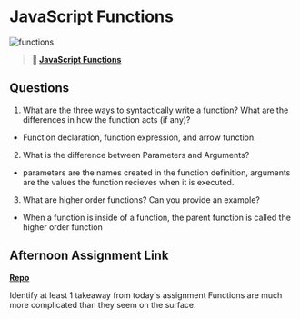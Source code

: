 # JavaScript Functions

![functions](https://bcw.blob.core.windows.net/public/img/function-anatomy.jpg)

> **📖 [JavaScript Functions](https://codeworksacademy.com/fs-student-guide/resources/wk2/02-Functions)**

## Questions

1. What are the three ways to syntactically write a function? What are the differences in how the function acts (if any)?
-  Function declaration, function expression, and arrow function.
2. What is the difference between Parameters and Arguments?
- parameters are the names created in the function definition, arguments are the values the function recieves when it is executed. 
3. What are higher order functions? Can you provide an example?
- When a function is inside of a function, the parent function is called the higher order function
## Afternoon Assignment Link

**[Repo](https://github.com/JonahWood/Warehouse)**

Identify at least 1 takeaway from today's assignment
Functions are much more complicated than they seem on the surface.